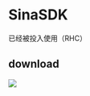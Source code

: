 # SinaSDK
已经被投入使用（RHC）
## download
[![](https://jitpack.io/v/Lyon1994/SinaSDK.svg)](https://jitpack.io/#Lyon1994/SinaSDK)
